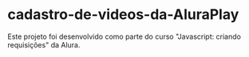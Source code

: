 # cadastro-de-videos-da-AluraPlay
Este projeto foi desenvolvido como parte do curso "Javascript: criando requisições" da Alura.
